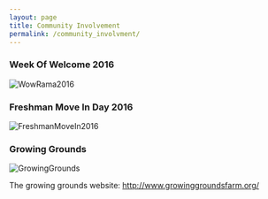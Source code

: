 ```yaml
---
layout: page
title: Community Involvement
permalink: /community_involvment/
---
```


### Week Of Welcome 2016
![WowRama2016](https://jonscott20.github.io/Files/Images/WowRama2016.jpg)

### Freshman Move In Day 2016
![FreshmanMoveIn2016](https://jonscott20.github.io/Files/Images/FreshmanMoveIn2016.jpg)

### Growing Grounds
![GrowingGrounds](https://jonscott20.github.io/Files/Images/GrowingGrounds.jpg)

The growing grounds website: <http://www.growinggroundsfarm.org/>




